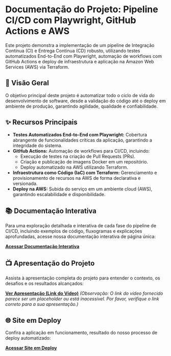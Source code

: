 # Documentação do Projeto: Pipeline CI/CD com Playwright, GitHub Actions e AWS

Este projeto demonstra a implementação de um pipeline de Integração Contínua (CI) e Entrega Contínua (CD) robusto, utilizando testes automatizados End-to-End com Playwright, automação de workflows com GitHub Actions e deploy de infraestrutura e aplicação na Amazon Web Services (AWS) via Terraform.

## 🚀 Visão Geral

O objetivo principal deste projeto é automatizar todo o ciclo de vida do desenvolvimento de software, desde a validação do código até o deploy em ambiente de produção, garantindo agilidade, qualidade e confiabilidade.

## ✨ Recursos Principais

* **Testes Automatizados End-to-End com Playwright:** Cobertura abrangente de funcionalidades críticas da aplicação, garantindo a integridade do sistema.
* **GitHub Actions:** Automação de workflows para CI/CD, incluindo:
    * Execução de testes na criação de Pull Requests (PRs).
    * Criação e publicação de imagens Docker em um repositório.
    * Deploy automatizado na AWS utilizando Terraform.
* **Infraestrutura como Código (IaC) com Terraform:** Gerenciamento e provisionamento de recursos na AWS de forma declarativa e versionada.
* **Deploy na AWS:** Subida do serviço em um ambiente cloud (AWS), garantindo escalabilidade e disponibilidade.

## 📚 Documentação Interativa

Para uma exploração detalhada e interativa de cada fase do pipeline de CI/CD, incluindo exemplos de código, fluxogramas e explicações aprofundadas, acesse nossa documentação interativa de página única:

[**Acessar Documentação Interativa**](https://techshop.wuaze.com/resources/views/RafaelFrassettpPipelineCI_CD.html#)

## 📺 Apresentação do Projeto

Assista à apresentação completa do projeto para entender o contexto, os desafios e os resultados alcançados:

[**Ver Apresentação (Link do Vídeo)**](https://www.youtube.com/watch?v=ic4wmWj3z58&ab_channel=rafafrassetto)
*(Observação: O link do vídeo fornecido parece ser um placeholder ou está inacessível. Por favor, verifique o link correto para a sua apresentação.)*

## 🌐 Site em Deploy  

Confira a aplicação em funcionamento, resultado do nosso processo de deploy automatizado:

[**Acessar Site em Deploy**](http://html-app-alb-550116512.us-east-1.elb.amazonaws.com/)
